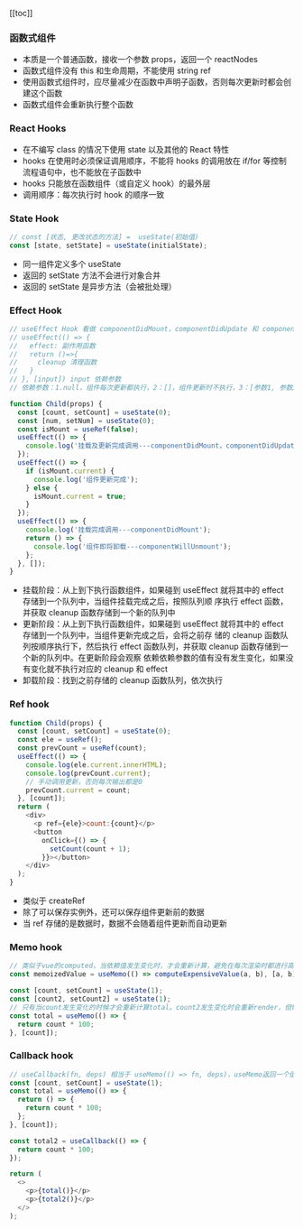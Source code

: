 [[toc]]

### 函数式组件

- 本质是一个普通函数，接收一个参数 props，返回一个 reactNodes
- 函数式组件没有 this 和生命周期，不能使用 string ref
- 使用函数式组件时，应尽量减少在函数中声明子函数，否则每次更新时都会创建这个函数
- 函数式组件会重新执行整个函数

### React Hooks

- 在不编写 class 的情况下使用 state 以及其他的 React 特性
- hooks 在使用时必须保证调用顺序，不能将 hooks 的调用放在 if/for 等控制流程语句中，也不能放在子函数中
- hooks 只能放在函数组件（或自定义 hook）的最外层
- 调用顺序：每次执行时 hook 的顺序一致

### State Hook

```javascript
// const [状态, 更改状态的方法] =  useState(初始值)
const [state, setState] = useState(initialState);
```

- 同一组件定义多个 useState
- 返回的 setState 方法不会进行对象合并
- 返回的 setState 是异步方法（会被批处理）

### Effect Hook

```javascript
// useEffect Hook 看做 componentDidMount，componentDidUpdate 和 componentWillUnmount 这三个函数的组合。类似于vue中的watch
// useEffect(() => {
//   effect: 副作用函数
//   return ()=>{
//     cleanup 清理函数
//   }
// }, [input]) input 依赖参数
// 依赖参数：1.null，组件每次更新都执行，2：[]，组件更新时不执行，3：[参数1, 参数2, ...]有一个参数发生变化执行

function Child(props) {
  const [count, setCount] = useState(0);
  const [num, setNum] = useState(0);
  const isMount = useRef(false);
  useEffect(() => {
    console.log('挂载及更新完成调用---componentDidMount，componentDidUpdate');
  });
  useEffect(() => {
    if (isMount.current) {
      console.log('组件更新完成');
    } else {
      isMount.current = true;
    }
  });
  useEffect(() => {
    console.log('挂载完成调用---componentDidMount');
    return () => {
      console.log('组件即将卸载---componentWillUnmount');
    };
  }, []);
}
```

- 挂载阶段：从上到下执行函数组件，如果碰到 useEffect 就将其中的 effect 存储到一个队列中，当组件挂载完成之后，按照队列顺
  序执行 effect 函数，并获取 cleanup 函数存储到一个新的队列中
- 更新阶段：从上到下执行函数组件，如果碰到 useEffect 就将其中的 effect 存储到一个队列中，当组件更新完成之后，会将之前存
  储的 cleanup 函数队列按顺序执行下，然后执行 effect 函数队列，并获取 cleanup 函数存储到一个新的队列中。在更新阶段会观察
  依赖依赖参数的值有没有发生变化，如果没有变化就不执行对应的 cleanup 和 effect
- 卸载阶段：找到之前存储的 cleanup 函数队列，依次执行

### Ref hook

```javascript
function Child(props) {
  const [count, setCount] = useState(0);
  const ele = useRef();
  const prevCount = useRef(count);
  useEffect(() => {
    console.log(ele.current.innerHTML);
    console.log(prevCount.current);
    // 手动调用更新，否则每次输出都是0
    prevCount.current = count;
  }, [count]);
  return (
    <div>
      <p ref={ele}>count:{count}</p>
      <button
        onClick={() => {
          setCount(count + 1);
        }}></button>
    </div>
  );
}
```

- 类似于 createRef
- 除了可以保存实例外，还可以保存组件更新前的数据
- 当 ref 存储的是数据时，数据不会随着组件更新而自动更新

### Memo hook

```javascript
// 类似于vue的computed，当依赖值发生变化时，才会重新计算，避免在每次渲染时都进行高开销的计算
const memoizedValue = useMemo(() => computeExpensiveValue(a, b), [a, b]);

const [count, setCount] = useState(1);
const [count2, setCount2] = useState(1);
// 只有当count发生变化的时候才会重新计算total。count2发生变化时会重新render，但total不会发生变化
const total = useMemo(() => {
  return count * 100;
}, [count]);
```

### Callback hook

```javascript
// useCallback(fn, deps) 相当于 useMemo(() => fn, deps)，useMemo返回一个值，useCallback返回一个函数
const [count, setCount] = useState(1);
const total = useMemo(() => {
  return () => {
    return count * 100;
  };
}, [count]);

const total2 = useCallback(() => {
  return count * 100;
});

return (
  <>
    <p>{total()}</p>
    <p>{total2()}</p>
  </>
);
```
